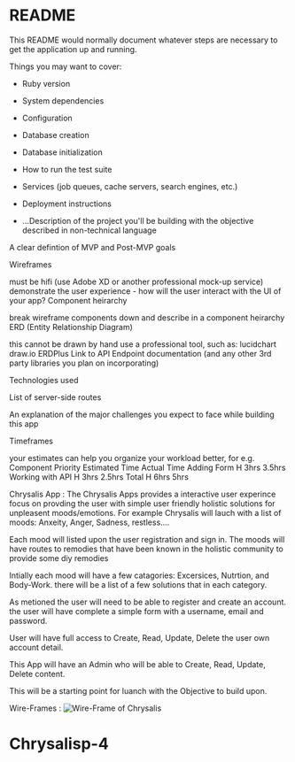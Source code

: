 # README

This README would normally document whatever steps are necessary to get the
application up and running.

Things you may want to cover:

* Ruby version

* System dependencies

* Configuration

* Database creation

* Database initialization

* How to run the test suite

* Services (job queues, cache servers, search engines, etc.)

* Deployment instructions

* ...Description of the project you'll be building with the objective described in non-technical language

A clear defintion of MVP and Post-MVP goals

Wireframes

must be hifi (use Adobe XD or another professional mock-up service)
demonstrate the user experience - how will the user interact with the UI of your app?
Component heirarchy

break wireframe components down and describe in a component heirarchy
ERD (Entity Relationship Diagram)

this cannot be drawn by hand
use a professional tool, such as:
lucidchart
draw.io
ERDPlus
Link to API Endpoint documentation (and any other 3rd party libraries you plan on incorporating)

Technologies used

List of server-side routes

An explanation of the major challenges you expect to face while building this app

Timeframes

your estimates can help you organize your workload better, for e.g.
Component	Priority	Estimated Time	Actual Time
Adding Form	H	3hrs	3.5hrs
Working with API	H	3hrs	2.5hrs
Total	H	6hrs	5hrs



Chrysalis App : The Chrysalis Apps provides a interactive user experince focus on provding the user with simple user friendly holistic solutions for unpleasent moods/emotions. For example Chrysalis will lauch with a list of moods: Anxeity, Anger, Sadness, restless.... 

Each mood will listed upon the user registration and sign in.  The moods will have routes to remodies that have been known in the holistic community to provide some diy remodies

Intially each mood will have a few catagories: Excersices, Nutrtion, and Body-Work. there will be a list of a few solutions that in each category.


As metioned the user will need to be able to register and create an account. the user will have complete a simple form with a username, email and password. 

User will have full access to Create, Read, Update, Delete the user own account detail.

This App will have an Admin who will be able to Create, Read, Update, Delete content.

This will be a starting point for luanch with the Objective to build upon.

Wire-Frames : ![Wire-Frame of Chrysalis](https://octodex.github.com/images/yaktocat.png)

# Chrysalisp-4
